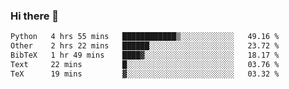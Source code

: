 ### Hi there 👋

<!--START_SECTION:waka-->

```txt
Python   4 hrs 55 mins   ████████████▒░░░░░░░░░░░░   49.16 %
Other    2 hrs 22 mins   ██████░░░░░░░░░░░░░░░░░░░   23.72 %
BibTeX   1 hr 49 mins    ████▓░░░░░░░░░░░░░░░░░░░░   18.17 %
Text     22 mins         █░░░░░░░░░░░░░░░░░░░░░░░░   03.76 %
TeX      19 mins         ▓░░░░░░░░░░░░░░░░░░░░░░░░   03.32 %
```

<!--END_SECTION:waka-->
